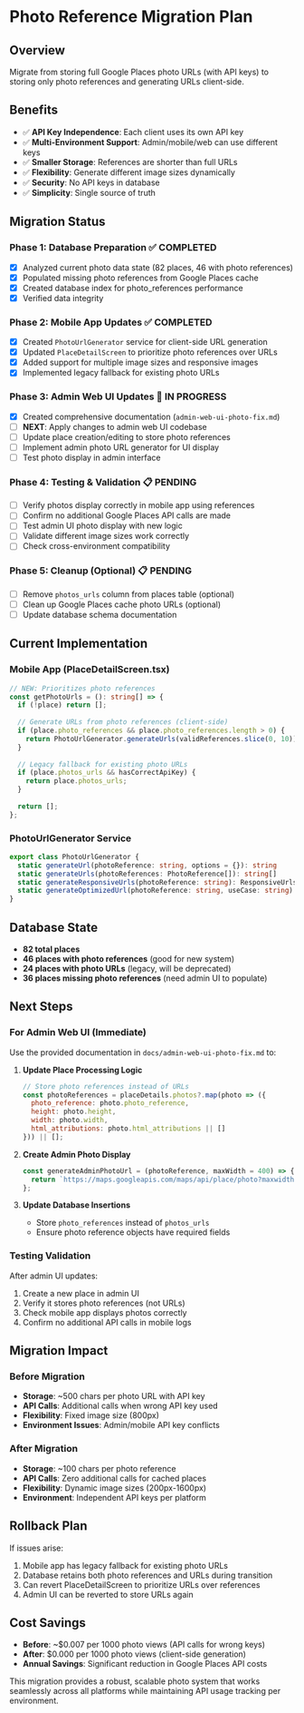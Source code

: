 # Photo Reference Migration Plan

## Overview
Migrate from storing full Google Places photo URLs (with API keys) to storing only photo references and generating URLs client-side.

## Benefits
- ✅ **API Key Independence**: Each client uses its own API key
- ✅ **Multi-Environment Support**: Admin/mobile/web can use different keys
- ✅ **Smaller Storage**: References are shorter than full URLs
- ✅ **Flexibility**: Generate different image sizes dynamically
- ✅ **Security**: No API keys in database
- ✅ **Simplicity**: Single source of truth

## Migration Status

### Phase 1: Database Preparation ✅ COMPLETED
- [x] Analyzed current photo data state (82 places, 46 with photo references)
- [x] Populated missing photo references from Google Places cache
- [x] Created database index for photo_references performance
- [x] Verified data integrity

### Phase 2: Mobile App Updates ✅ COMPLETED
- [x] Created `PhotoUrlGenerator` service for client-side URL generation
- [x] Updated `PlaceDetailScreen` to prioritize photo references over URLs
- [x] Added support for multiple image sizes and responsive images
- [x] Implemented legacy fallback for existing photo URLs

### Phase 3: Admin Web UI Updates 🔄 IN PROGRESS
- [x] Created comprehensive documentation (`admin-web-ui-photo-fix.md`)
- [ ] **NEXT**: Apply changes to admin web UI codebase
- [ ] Update place creation/editing to store photo references
- [ ] Implement admin photo URL generator for UI display
- [ ] Test photo display in admin interface

### Phase 4: Testing & Validation 📋 PENDING
- [ ] Verify photos display correctly in mobile app using references
- [ ] Confirm no additional Google Places API calls are made
- [ ] Test admin UI photo display with new logic
- [ ] Validate different image sizes work correctly
- [ ] Check cross-environment compatibility

### Phase 5: Cleanup (Optional) 📋 PENDING
- [ ] Remove `photos_urls` column from places table (optional)
- [ ] Clean up Google Places cache photo URLs (optional)
- [ ] Update database schema documentation

## Current Implementation

### Mobile App (PlaceDetailScreen.tsx)
```typescript
// NEW: Prioritizes photo references
const getPhotoUrls = (): string[] => {
  if (!place) return [];
  
  // Generate URLs from photo references (client-side)
  if (place.photo_references && place.photo_references.length > 0) {
    return PhotoUrlGenerator.generateUrls(validReferences.slice(0, 10));
  }
  
  // Legacy fallback for existing photo URLs
  if (place.photos_urls && hasCorrectApiKey) {
    return place.photos_urls;
  }
  
  return [];
};
```

### PhotoUrlGenerator Service
```typescript
export class PhotoUrlGenerator {
  static generateUrl(photoReference: string, options = {}): string
  static generateUrls(photoReferences: PhotoReference[]): string[]
  static generateResponsiveUrls(photoReference: string): ResponsiveUrls
  static generateOptimizedUrl(photoReference: string, useCase: string): string
}
```

## Database State
- **82 total places**
- **46 places with photo references** (good for new system)
- **24 places with photo URLs** (legacy, will be deprecated)
- **36 places missing photo references** (need admin UI to populate)

## Next Steps

### For Admin Web UI (Immediate)
Use the provided documentation in `docs/admin-web-ui-photo-fix.md` to:

1. **Update Place Processing Logic**
   ```javascript
   // Store photo references instead of URLs
   const photoReferences = placeDetails.photos?.map(photo => ({
     photo_reference: photo.photo_reference,
     height: photo.height,
     width: photo.width,
     html_attributions: photo.html_attributions || []
   })) || [];
   ```

2. **Create Admin Photo Display**
   ```javascript
   const generateAdminPhotoUrl = (photoReference, maxWidth = 400) => {
     return `https://maps.googleapis.com/maps/api/place/photo?maxwidth=${maxWidth}&photo_reference=${photoReference}&key=${ADMIN_API_KEY}`;
   };
   ```

3. **Update Database Insertions**
   - Store `photo_references` instead of `photos_urls`
   - Ensure photo reference objects have required fields

### Testing Validation
After admin UI updates:
1. Create a new place in admin UI
2. Verify it stores photo references (not URLs)
3. Check mobile app displays photos correctly
4. Confirm no additional API calls in mobile logs

## Migration Impact

### Before Migration
- **Storage**: ~500 chars per photo URL with API key
- **API Calls**: Additional calls when wrong API key used
- **Flexibility**: Fixed image size (800px)
- **Environment Issues**: Admin/mobile API key conflicts

### After Migration  
- **Storage**: ~100 chars per photo reference
- **API Calls**: Zero additional calls for cached places
- **Flexibility**: Dynamic image sizes (200px-1600px)
- **Environment**: Independent API keys per platform

## Rollback Plan
If issues arise:
1. Mobile app has legacy fallback for existing photo URLs
2. Database retains both photo references and URLs during transition
3. Can revert PlaceDetailScreen to prioritize URLs over references
4. Admin UI can be reverted to store URLs again

## Cost Savings
- **Before**: ~$0.007 per 1000 photo views (API calls for wrong keys)
- **After**: $0.000 per 1000 photo views (client-side generation)
- **Annual Savings**: Significant reduction in Google Places API costs

This migration provides a robust, scalable photo system that works seamlessly across all platforms while maintaining API usage tracking per environment. 